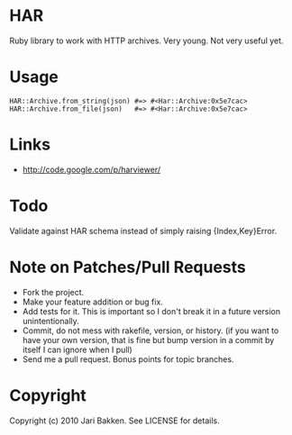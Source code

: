 HAR
===

Ruby library to work with HTTP archives. Very young. Not very useful yet.

Usage
=====

    HAR::Archive.from_string(json) #=> #<Har::Archive:0x5e7cac>
    HAR::Archive.from_file(json)   #=> #<Har::Archive:0x5e7cac>

Links
=====

* http://code.google.com/p/harviewer/

Todo
====

Validate against HAR schema instead of simply raising {Index,Key}Error.

Note on Patches/Pull Requests
=============================

* Fork the project.
* Make your feature addition or bug fix.
* Add tests for it. This is important so I don't break it in a
  future version unintentionally.
* Commit, do not mess with rakefile, version, or history.
  (if you want to have your own version, that is fine but bump version in a commit by itself I can ignore when I pull)
* Send me a pull request. Bonus points for topic branches.

Copyright
=========

Copyright (c) 2010 Jari Bakken. See LICENSE for details.
